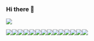 ### Hi there 👋

<!--
**yohda/yohda** is a ✨ _special_ ✨ repository because its `README.md` (this file) appears on your GitHub profile.

Here are some ideas to get you started:

- 🔭 I’m currently working on ...
- 🌱 I’m currently learning ...
- 👯 I’m looking to collaborate on ...
- 🤔 I’m looking for help with ...
- 💬 Ask me about ...
- 📫 How to reach me: ...
- 😄 Pronouns: ...
- ⚡ Fun fact: ...
-->


<img src="https://img.shields.io/badge/Embedded-{배경 색깔}?style={스타일}&logo={로고이름}&logoColor={로고 색깔}"/>

  
 <img src="https://img.shields.io/badge/Linux-FCC624?style=for-the-badge&logo=Linux&logoColor=white"><img src="https://img.shields.io/badge/Linux-FCC624?style=for-the-badge&logo=Linux&logoColor=white"><img src="https://img.shields.io/badge/Linux-FCC624?style=for-the-badge&logo=Linux&logoColor=white"><img src="https://img.shields.io/badge/Linux-FCC624?style=for-the-badge&logo=Linux&logoColor=white"><img src="https://img.shields.io/badge/Linux-FCC624?style=for-the-badge&logo=Linux&logoColor=white"><img src="https://img.shields.io/badge/Linux-FCC624?style=for-the-badge&logo=Linux&logoColor=white"><img src="https://img.shields.io/badge/Linux-FCC624?style=for-the-badge&logo=Linux&logoColor=white"><img src="https://img.shields.io/badge/Linux-FCC624?style=for-the-badge&logo=Linux&logoColor=white"><img src="https://img.shields.io/badge/Linux-FCC624?style=for-the-badge&logo=Linux&logoColor=white"><img src="https://img.shields.io/badge/Linux-FCC624?style=for-the-badge&logo=Linux&logoColor=white"><img src="https://img.shields.io/badge/Linux-FCC624?style=for-the-badge&logo=Linux&logoColor=white"><img src="https://img.shields.io/badge/Linux-FCC624?style=for-the-badge&logo=Linux&logoColor=white"><img src="https://img.shields.io/badge/Linux-FCC624?style=for-the-badge&logo=Linux&logoColor=white"><img src="https://img.shields.io/badge/Linux-FCC624?style=for-the-badge&logo=Linux&logoColor=white">
